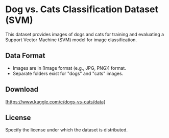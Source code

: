 
# Dog vs. Cats Classification Dataset (SVM)

This dataset provides images of dogs and cats for training and evaluating a Support Vector Machine (SVM) model for image classification.

## Data Format

- Images are in [Image format (e.g., JPG, PNG)] format.
- Separate folders exist for "dogs" and "cats" images.

## Download

[https://www.kaggle.com/c/dogs-vs-cats/data]

## License

Specify the license under which the dataset is distributed.
